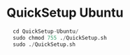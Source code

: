 # QuickSetup Ubuntu
```py
  cd QuickSetup-Ubuntu/
  sudo chmod 755 ./QuickSetup.sh
  sudo ./QuickSetup.sh
```
